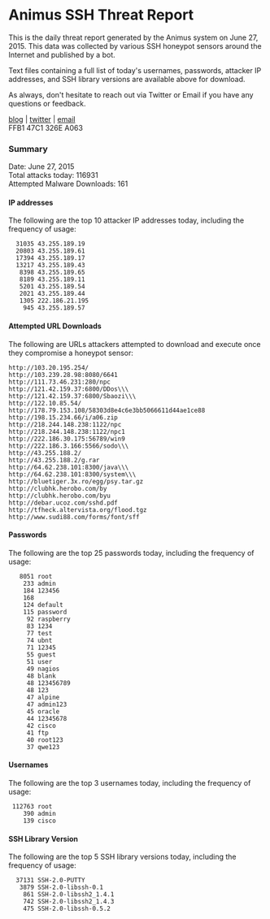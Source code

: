# Animus SSH Threat Report

This is the daily threat report generated by the Animus system on June 27, 2015. This data was collected by various SSH honeypot sensors around the Internet and published by a bot.  

Text files containing a full list of today's usernames, passwords, attacker IP addresses, and SSH library versions are available above for download.  

As always, don't hesitate to reach out via Twitter or Email if you have any questions or feedback.  

[blog](http://morris.guru) | [twitter](https://twitter.com/andrew___morris) | [email](mailto:andrew@morris.guru)  
FFB1 47C1 326E A063  

### Summary

Date: June 27, 2015  
Total attacks today: 116931  
Attempted Malware Downloads: 161 

#### IP addresses
The following are the top 10 attacker IP addresses today, including the frequency of usage:
```
  31035 43.255.189.19
  20803 43.255.189.61
  17394 43.255.189.17
  13217 43.255.189.43
   8398 43.255.189.65
   8189 43.255.189.11
   5201 43.255.189.54
   2021 43.255.189.44
   1305 222.186.21.195
    945 43.255.189.57
```

#### Attempted URL Downloads
The following are URLs attackers attempted to download and execute once they compromise a honeypot sensor:
```
http://103.20.195.254/
http://103.239.28.98:8080/6641
http://111.73.46.231:280/npc
http://121.42.159.37:6800/DDos\\\
http://121.42.159.37:6800/Sbaozi\\\
http://122.10.85.54/
http://178.79.153.108/58303d8e4c6e3bb5066611d44ae1ce88
http://198.15.234.66/i/a06.zip
http://218.244.148.238:1122/npc
http://218.244.148.238:1122/npc1
http://222.186.30.175:56789/win9
http://222.186.3.166:5566/sodo\\\
http://43.255.188.2/
http://43.255.188.2/g.rar
http://64.62.238.101:8300/java\\\
http://64.62.238.101:8300/system\\\
http://bluetiger.3x.ro/egg/psy.tar.gz
http://clubhk.herobo.com/by
http://clubhk.herobo.com/byu
http://debar.ucoz.com/sshd.pdf
http://tfheck.altervista.org/flood.tgz
http://www.sudi88.com/forms/font/sff
```

#### Passwords
The following are the top 25 passwords today, including the frequency of usage:
```
   8051 root
    233 admin
    184 123456
    168 
    124 default
    115 password
     92 raspberry
     83 1234
     77 test
     74 ubnt
     71 12345
     55 guest
     51 user
     49 nagios
     48 blank
     48 123456789
     48 123
     47 alpine
     47 admin123
     45 oracle
     44 12345678
     42 cisco
     41 ftp
     40 root123
     37 qwe123
```

#### Usernames
The following are the top 3 usernames today, including the frequency of usage:
```
 112763 root
    390 admin
    139 cisco
```

#### SSH Library Version
The following are the top 5 SSH library versions today, including the frequency of usage:
```
  37131 SSH-2.0-PUTTY
   3879 SSH-2.0-libssh-0.1
    861 SSH-2.0-libssh2_1.4.1
    742 SSH-2.0-libssh2_1.4.3
    475 SSH-2.0-libssh-0.5.2
```
